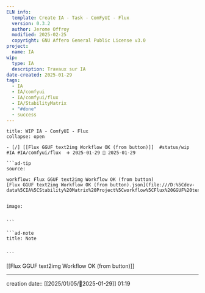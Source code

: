 ```yaml
---
ELN info:
  template: Create IA - Task - ComFyUI - Flux
  version: 0.3.2
  author: Jerome Offroy
  modified: 2025-02-25
  copyright: GNU Affero General Public License v3.0
project:
  name: IA
wip:
  type: IA
  description: Travaux sur IA
date-created: 2025-01-29
tags:
  - IA
  - IA/comfyui
  - IA/comfyui/flux
  - IA/StabilityMatrix
  - "#done"
  - success
---
```


`````ad-example
title: WIP IA - ComfyUI - Flux
collapse: open

- [/] [[Flux GGUF text2img Workflow OK (from button)]]  #status/wip #IA #IA/comfyui/flux  ➕ 2025-01-29 🛫 2025-01-29

```ad-tip
source:

workflow: Flux GGUF text2img Workflow OK (from button)
[Flux GGUF text2img Workflow OK (from button).json](file:///D:%5Cdev-data%5CIA%5CStability%20Matrix%20Project%5Cworkflow%5CFlux%20GGUF%20text2img%20Workflow%20OK%20(from%20button).json)


image:


```

```ad-note
title: Note


```

`````

[[Flux GGUF text2img Workflow OK (from button)]]

---
creation date:: [[2025/01/05/📒2025-01-29]]  01:19



